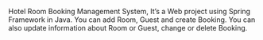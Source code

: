 Hotel Room Booking Management System, It’s a Web project using Spring Framework in Java. You can add Room, Guest and create Booking. You can also update information about Room or Guest, change or delete Booking. 